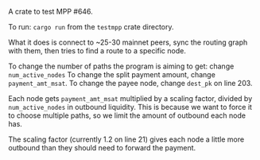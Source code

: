 A crate to test MPP #646.

To run:
`cargo run` from the `testmpp` crate directory.

What it does is connect to ~25-30 mainnet peers, sync the routing graph with
them, then tries to find a route to a specific node.

To change the number of paths the program is aiming to get: change
`num_active_nodes` 
To change the split payment amount, change `payment_amt_msat`.
To change the payee node, change `dest_pk` on line 203.

Each node gets `payment_amt_msat` multiplied by a scaling factor, divided
by `num_active_nodes` in outbound liquidity. This is because we want to force it
to choose multiple paths, so we limit the amount of outbound each node has.

The scaling factor (currently 1.2 on line 21) gives each node a little more
outbound than they should need to forward the payment.

